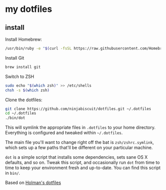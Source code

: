 # my dotfiles

## install

Install Homebrew:

```sh
/usr/bin/ruby -e "$(curl -fsSL https://raw.githubusercontent.com/Homebrew/install/master/install)"
```

Install Git

```sh
brew install git
```

Switch to ZSH

```sh
sudo echo "$(which zsh)" >> /etc/shells
chsh -s $(which zsh)
```

Clone the dotfiles:

```sh
git clone https://github.com/ninjabiscuit/dotfiles.git ~/.dotfiles
cd ~/.dotfiles
./bin/dot
```


This will symlink the appropriate files in `.dotfiles` to your home directory.
Everything is configured and tweaked within `~/.dotfiles`.

The main file you'll want to change right off the bat is `zsh/zshrc.symlink`,
which sets up a few paths that'll be different on your particular machine.

`dot` is a simple script that installs some dependencies, sets sane OS X
defaults, and so on. Tweak this script, and occasionally run `dot` from
time to time to keep your environment fresh and up-to-date. You can find
this script in `bin/`.

Based on [Holman's dotfiles](https://github.com/holman/dotfiles) 
